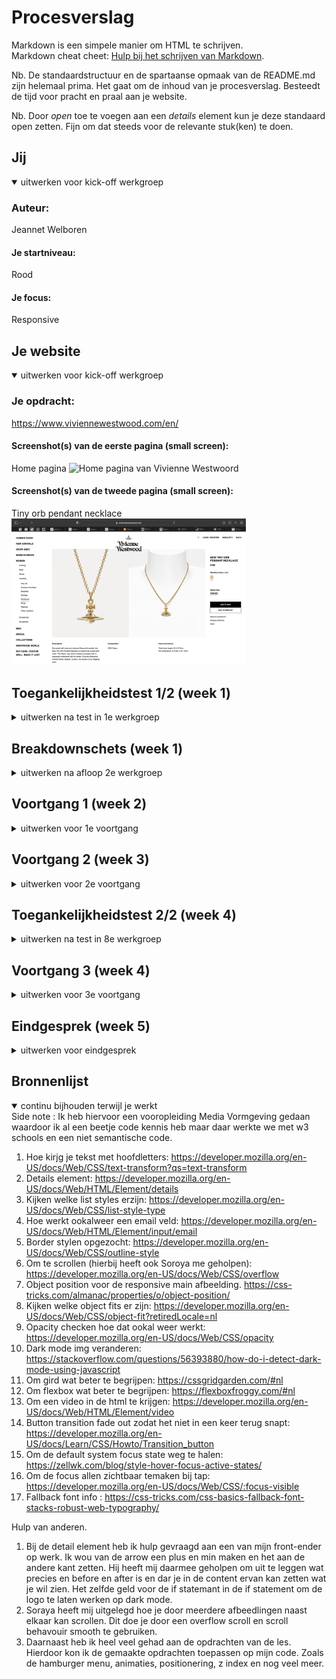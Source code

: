 # Procesverslag
Markdown is een simpele manier om HTML te schrijven.  
Markdown cheat cheet: [Hulp bij het schrijven van Markdown](https://github.com/adam-p/markdown-here/wiki/Markdown-Cheatsheet).

Nb. De standaardstructuur en de spartaanse opmaak van de README.md zijn helemaal prima. Het gaat om de inhoud van je procesverslag. Besteedt de tijd voor pracht en praal aan je website.

Nb. Door *open* toe te voegen aan een *details* element kun je deze standaard open zetten. Fijn om dat steeds voor de relevante stuk(ken) te doen.





## Jij

<details open>
  <summary>uitwerken voor kick-off werkgroep</summary>

  ### Auteur:
  Jeannet Welboren

  #### Je startniveau:
  Rood

  #### Je focus:
  Responsive
 
</details>





## Je website

<details open>
  <summary>uitwerken voor kick-off werkgroep</summary>

  ### Je opdracht:
  https://www.viviennewestwood.com/en/

  #### Screenshot(s) van de eerste pagina (small screen): 
  Home pagina 
  <img src="readme-images/vw.png" width="375px" alt="Home pagina van Vivienne Westwoord">

  #### Screenshot(s) van de tweede pagina (small screen):
  Tiny orb pendant necklace 
  <img src="readme-images/necklace.png" width="375px" alt="Tiny orb pendant necklace">
 
</details>



## Toegankelijkheidstest 1/2 (week 1)

<details>
  <summary>uitwerken na test in 1e werkgroep</summary>

  ### Bevindingen
  Lijst met je bevindingen die in de test naar voren kwamen:
  Wat mij opviel was dat de website van Vivienne Westwood niet gebruiks vriendelijk is voor mensen met 
  een beperking. De screen readers pakken hele rare dingen op, de focus state is amper zichtbaar en door de 
  site heen tappen is een drama.

  #### Screenreader
  <img src="readme-images/headings.jpg" width="250px" alt="Heading lijst van Vivienne Westwood">

  De site van Vivienne Westwood is niet gemaakt voor een screen reader. Het pakte ook elementemn op axhter een  
  afbeelding die niet eens aanwezig waren en dat maakt het heel ongebruiksvriendelijk. De headings zijn steeds het
  zelfde en worden herhaald. Daarnaast kloppen niet alle linkjes die worden weergeven door de
  screen reader en worden ze ook herhaald. 

  <img src="readme-images/linkjes.jpg" width="250px" alt="Linkjes lijst van Vivienne Westwood">

  Hoe dit opgelost zou worden is door goed aan te geven wat de headings zijn in de code.
  Ook kan er gekeken worden naar het gebruik van linkjes en die duidelijker maken voor de mensen
  die een screenreader gebruiken.


  #### Muis en Toetsenbord 
  <img src="readme-images/focus-button.gif" width="250px" alt="Testen met tab">

  De Vivienne Westwood site is behoorlijk slecht te navigeren met tabs. 
  Je zou verwachten van een duur merk dat ze daar wel wat mee zouden doen aangezien er genoeg
  budget voor is. Maar de focus state is voor 99% van de tijd niet zichtbaar. Alleen bij een button heb
  ik heb gezien en die is ook slecht gedesigned. 
  
  Hoe dit opgelost zou kunnen worden is door een goede focusstate te kunnen designen die 
  duidelijk aanwezig is en alles pakt wat nodig is.


  #### Motoriek (shocks, elastiekjes)
  <img src="readme-images/shocks.gif" width="250px" alt="Testen met shocks">

  De site navigeren met de Spasmes parkinson simulator was interessant. Ik heb Soraya door mijn site heen laten navigeren en je merkte dat zij perongeluk steeds een hele sectie door scrolde. Ook heeft ze moeite met het aanklikken van de kleine linkjes. "Het lukt maar moeilijk".

  Daarnaast heeft Soraya ook met elestiekjes gerpobeerd om door mijn site heen te lopen en het was eerst even zoeken hoe ze haar mobiel vast moest houden. Voor de rest verliep het navigeren van de site best wel goed alleen zijn sommige linkjes wel heel klein en dat maakte het lastiger.

  Wat er aan de site zou kunnen veranderen is om sommige linkjes wat groter te maken zodat die makkelijker klikbaar zijn aangezien sommige heel klein zijn. Het is best een minimalistische website.


  #### Visueel (brillen, contrast, kleurenblind, dark/light). 
  <img src="readme-images/bril.gif" width="250px" alt="Tesen met bril">

  Soraya heeft ook mijn site getest met een central field loss bril. Hieruit is gebleken dat zij de bovenkant van de pagina wel kon zien maar de onderkant niet. Hierdoor had ze moeite met het zien wat er volgt. 

  Daarnaast heb ik de site ook nog getest met de kleurenblindheid functies van Chrome. Daaruit kwam dat de site daar goed rekening mee houdt. Het contrast is hoog genoeg en er is duidelijk verschil tussen alle elementen. Voornamelijk omdat er zwart en wit wordt gebruikt en alleen in de afbeeldingen echt kleur zit.

  Wat er verbeterd zou kunnen worden is om op mobiel duidelijer te maken wat bij wat hoort. Dus dat je duidelijk de heading ziet staat.
</details>



## Breakdownschets (week 1)

<details>
  <summary>uitwerken na afloop 2e werkgroep</summary>

  ### de hele pagina: 
  <img src="readme-images/breakdown.jpg" width="375px" alt="breakdown van de hele pagina">

  ### dynamisch deel (bijv menu): 
  <img src="readme-images/breakdown-menu.jpg" width="375px" alt="breakdown van een dynamisch deel">

  ### wellicht nog een dynamisch deel (bijv filter): 
  <img src="readme-images/details-breakdown.jpg" width="375px" alt="breakdown van nog een dynamisch deel">

</details>





## Voortgang 1 (week 2)

<details>
  <summary>uitwerken voor 1e voortgang</summary>

  ### Stand van zaken
  Dit ging goed:
  De meeste opdrachten zijn wel soepel verlopen en als ik ergens tegaan liep kon ik het vaak ook zelfn oplossen. 
  De Flexbox froggy en grid garden zijn bij mij helemaal gelukt en ik vind dat ook een fijne manier om code te leren. 


  Dit vond ik lastig:
  De meeste stukken van de code ging best goed. Allen had ik probelemen met de grid cards oefening. Toen in die voor het eerst dee pakte die mijn grid niet en toen Vasilisis het voor dee in de klas had ik precies de zelfde code gebruikt dus er was wat met mijn code pen aan de hand.Verder heb ik nog geen code geschreven voor mijn eoigen website omdat ik een beetje achterloop vanwege een drukke agenda maar ik zorg dat ik volgende week goed op weg ben.

  ### Agenda voor meeting
  samen met je groepje opstellen

  | Sasja                                       | Jeannet              | Mischa              | Naim   |
  | ---                                         | ---                  | ---                 | ---    |
  | Hamburger menu als scherm klein genoeg is   | Dynamische breakdown | Witruimte website   | ...    |
  | Wanneer flexbox,grid of position  gebruiken | Video in readme      | ...                 | ...    |
  |                                             | ...                  | ...                 | ...    |


  ### Verslag van meeting
  hier na afloop snel de uitkomsten van de meeting vastleggen

  - Detail element gebruiken voor een uitklapbaar item inplaats van een A.
  - Hamburger menu door java script, krijgen we later uitleg van in de les.
  - Gifjes gebruiken inplaats van video's en anders een youtube linkje.

</details>





## Voortgang 2 (week 3)

<details>
  <summary>uitwerken voor 2e voortgang</summary>

  ### Stand van zaken
  Wat ging goed:
  Deze week had ik een goede start gemaakt met code. Mijn eerste pagina is bijna helemaal af. 
  Liep niet tegen heel veel dingen aan maar het was gewoon even opstarten en daarna ging de rest van zelf best aardig goed!
  Alles moet wel nog responsive worden maar dat doe ik pas als de andere pagina ook klaar is.

  Dit vond ik lastig:
  javascript. Ik heb daar nog steeds moeite mee om die te snappen. Het koste me heel veel moeite om bij de hamburger menu goed door te krijgen
  wat ik nou precies moest doen. Maar uiteindelijk na een beetje hulp van een collega van mij op werk ben ik eruit gekomen. 
  Het drong niet tot me door dat iets een class was in de css waardoor ik helemaal in de war raakte.

  ### Agenda voor meeting
  samen met je groepje opstellen

  | Jeannet                                 | Sasja                                                              | Misha                                | Naim |
  | ---                                     | ---                                                                | ---                                  | ---  |
  | Header scrollen dat die kleiner wordt   | lijnen tussen sommige stukken                                      | 2 p's onderelkaar                    | ...  |
  | Fixed header gaat achter content door   | Stukken in het midden krijgen, ook als het scherm groter word      | Een deel van de foto zichtbaar maken | ...  |
  | Hamburgermenu het logo & cart zien      | plaatje met tekst onder elkaar, maar als het scherm groot genoeg   | Iets met de LI                       | ...  |
  | Index opnieuw upgeload maar oude versie | is dat dan het plaatje en de tekst naar elkaar staan               | ...                                  | ...  |


  ### Verslag van meeting
  hier na afloop snel de uitkomsten van de meeting vastleggen

  - Header kan met een on scroll in java kleiner worden. Maar dat pas doen als ik veel tijd over heb.
  - Door een z-index te zetten op de header gaat de content er niet overheen.
  - Het hoeft niet pixel perfect te zijn. Hamburgermenu ziet er goed uit. 
  - Met githun kan het en uur duren voordat het daar is upgeload.

  Feedback van anderen wat ik ook kan gebruiken:
  - margin-left & right auto om alles goed in het midden te krijgen met schalen.
  - je mag 2 apparte p's onder elkaar zetten.
  - Object fit cover om ervoor te zorgen dat maar een deel van de afbeelding zichtbaar wordt.


</details>





## Toegankelijkheidstest 2/2 (week 4)

<details>
  <summary>uitwerken na test in 8e werkgroep</summary>

  ### Bevindingen
  Lijst met je bevindingen die in de test naar voren kwamen (geef ook aan wat er verbeterd is):
  Wat mij is opgevallen is dat mijn versie van de site een stuk beter te navigeren is dan de huidige site. 
  De huidige site heeft ook geen focus state waardoor het heel moielijk te zien is waar je precies bent. 
  Ook is mij opgevallen dat ik door alle alt tags heen moet lopen om te kijken hoe ik die kan verbeteren.
  In het algemeen had mijn testeer (Koen) niet heel veel problemen.


  #### Screenreader
  Toen Koen met de screenreader door mijn site heen ging gebeurde er wat raars met mijn winkelwagen. 
  Daarnaast hebben de images bij Featured products nog geen goede alttekst.
  Bij accessoires kwam ineens het woordt "hoofd" in beeld bij de screenreader.
  Het "find us in" stukje in de footer heeft om een of andere reden 9 onderdelen waar het doorheen gaat.

  Hoe dit opgelost zou kunnen worden is door te kijken of er misschien een fout staat in mijn code bij het winkelmandje.
  Ook ga ik door de html heen lopen om alle alt tags een goede beschrijving te geven.
  Waarom het woordt "hoofd" nou boven kwam zou ik niet weten.
  En ik ga kijken in de code of ik iets kan vinden waarom de Li niet goed wordt gepakt door de screen reader.
  

  #### Muis en Toetsenbord 
  Door de site heen tabben gaat best goed. Het pakt de goede volgorde en slaat geen linkjes over. Alleen is er nog geen mooie focus state.

  Hoe dit opgelost zou kunnen worden is door de focus state een goed design te geven.


  #### Motoriek (shocks, elastiekjes)
  Door de site heen lopen met de elastiekjes en de shochks ging eigenlijk best goed.
  Koen had daar niet echt problemen mee gelukkig. Ook niet bij de mobile versie met de elastiekjes.
  Alles was voor hem groot genoeg om te klikken en er zat genoeg ruimte eromheen.


  #### Visueel (brillen, contrast, kleurenblind, dark/light). 
  Hier korte omschrijving (met indien nodig afbeeldingen)
  Koen heeft mijn site gestest met een wazige bril. Hierdoor zag hij het contrast goed van de site. 
  Dat komt ook omdat het allemaal zwart en wit is en de afbeeldingen eigenlijk alleen echt kleur hebben.
  Dus in dat geval gaat het goed en hoeft er niet iets verbetered te worden. Daarnaast is alles ook goed zichtbaar bij de kleurenblind modes.
</details>





## Voortgang 3 (week 4)

<details>
  <summary>uitwerken voor 3e voortgang</summary>

  ### Stand van zaken
  Wat ging goed:
  Ik heb de 2e pagina ook helemaalk af gekregen en had een grote start gemaakt om alles responsive te krijgen. 
  Het was even spelen om de goede breakpoints te vinden zodat mijn site mooi gaat schalen maar dat is goed komen.

  Dit vond ik lastig:
  Waar ik heel veel moeite mee had was om de "necklace" pagina goed responsive te maken. Voornamnelijk het eerste gedeelte met de afbeelding, 
  buy now en de details. 

  ### Agenda voor meeting
  samen met je groepje opstellen

  | Jeannet                                           | Sasja                | Mischa               | Naim |
  | ---                                               | ---                  | ---                  | ---  |
  | Hoe verander je img/svg bij dark mode?            | vraag vergeten :(    | vraag vergeten  :(   | -     |
  | A bij eerste section gaat er niet overheen        | vraag vergeten :(    | vraag vergeten  :(   | -     |
  | Waarom lijnen mijn Socials en tekst niet ?        | vraag vergeten :(    | ...                  | ...   |
  | Is mijn css duidelijk en moet je alles anoteren?  | ...                  | ...                  | ...   |
  | Hoe geef je een img een hover?                    | ...                  | ...                  | ...   |


  ### Verslag van meeting
  hier na afloop snel de uitkomsten van de meeting vastleggen

  - Sasja (student assistent) heeft mij een java script gegeven waardoor je aangeeft als de gebruiker dark mode heeft staan dan pakt die het wite logo en zo niet dan het normale logo.
  - Ik moest op a een display-block zetten om het bij die te fixen. Bij de andere A elementen doet die wel normaal.
  - Ik moest aan de footer UL een align-items: center doen en niet een start.
  - Er werd gezegt dat ik mijn css duidelijk is en netter dan bij de meeste studenten. En ik hoef niet alles te anoteren alleen bij onderdelen die niet van zelf spreken zijn.
  - Ik had zelf al een hover geprobeerd met een opacity maar er werd mij ook aangeraden om scale en een stransition erop te zetten.

</details>





## Eindgesprek (week 5)

<details>
  <summary>uitwerken voor eindgesprek</summary>

  ### Je uitkomst - karakteristiek screenshots:
  <img src="readme-images/uitkomst.png" width="375px" alt="uitkomst viviene westwood website">


  ### Dit ging goed/Heb ik geleerd: 
  Wat bij mij goed ging was het maken van de website. Ik vind het ook echt leuk om te doen ookal heb ik zo nu en dan wel dingen waar
  ik tegen aann loop. Maar meestal kom ik er zels wel uit. En als het mij echt niet lukt vraag ik om hulp.
  Het was voor mij ook weer even opfrissen hoe de css precies inelkaar zit qua hoe kan je ookal weer een P stylen, maar daar kwam ik snel weer achter!
  Ik ben erg tevreden over mijn eindresultaat. En was op het begin iets te pixel perfect maar dat heb ik proberen los te laten.
  Verder vind ik het heel gaaf om te zien dat je met een paar regeltjes code al iets heel gaaf kan maken en ik vind het jammmer dat dit blok zo kort is
  want ik zou er graag meer tijd in willen stoppen en het beter willen leren :)

  <img src="readme-images/goed.png" width="375px" alt="uitkomst viviene westwood website">

  Wat ik heb geleerd is om een semantische code te schrijven zonder echt classes & id's te gebruiken terwijl ik eerst dacht dat het zo goed als onmogelijk zou zijn.
  Ook ben ik javascript iets meer gaan leren te begrijpen maar niet heel veel. Ik dacht eerst dat een dark mode in elkaar zetten heel veel javascript zou zijn maar dat valt echt reuze mee! Ik heb het puur gebruikt om iconen om te kleuren als dark mode aan staat. Het zelfde geld voor de producten slider waar je een on-scroll voor nodig hebt. Ik had daar ook verwacht dat het veel javascript zou zijn. Ook ben ik grid meer gaan begrijpen en hoe dat allemaal in elkaar zit. Het is voor mij soms nog een beetje verwarrend maar ik vind het wel echt een handige manier. Ook wist ik niet dat focus state eigenlijk een ding was en dat zoveel website's niet gebruiksvriendelijk zijn voor mensen met een beperking. Daar sta ik nogsteeds verbaasd over.


  ### Dit was lastig/Is niet gelukt:
  Wat me niet gelukt is zijn de lazer stralen omdat ik niet precies weet hoe ik die zou moeten maken.
  Daarnaast wou ik ook nog een onscroll toevoegen voor de header en bij de shopping bag een 1 toevoegen als je pp add to bag klikt maar ik heb moeite met javascript.
  Dus ik dacht van ik kan het wel doen maar dan kan ik het niet uitleggen wat er precies staat dus ik laat het voor deze keer zitten en verdiep ik me hopelijk tijdens
  mijn stage erop. Ook weet ik niet wat er nou precies aan de hand is met de LI in de footer. Waarom die 9 items pakt en niet 4 dus dat zou ik wel graag willen aanpassen
  maar ik weet niet hoe.

  <img src="readme-images/footer-list.png" width="375px" alt="bummer">
</details>





## Bronnenlijst

<details open>
  <summary>continu bijhouden terwijl je werkt</summary>
  Side note : Ik heb hiervoor een vooropleiding Media Vormgeving gedaan waardoor ik al een beetje code kennis heb maar daar werkte we met w3 schools en een niet semantische code.

  1. Hoe kirjg je tekst met hoofdletters: https://developer.mozilla.org/en-US/docs/Web/CSS/text-transform?qs=text-transform
  2. Details element: https://developer.mozilla.org/en-US/docs/Web/HTML/Element/details
  3. Kijken welke list styles erzijn: https://developer.mozilla.org/en-US/docs/Web/CSS/list-style-type
  4. Hoe werkt ookalweer een email veld: https://developer.mozilla.org/en-US/docs/Web/HTML/Element/input/email
  5. Border stylen opgezocht: https://developer.mozilla.org/en-US/docs/Web/CSS/outline-style
  6. Om te scrollen (hierbij heeft ook Soroya me geholpen): https://developer.mozilla.org/en-US/docs/Web/CSS/overflow
  7. Object position voor de responsive main afbeelding. https://css-tricks.com/almanac/properties/o/object-position/
  8. Kijken welke object fits er zijn: https://developer.mozilla.org/en-US/docs/Web/CSS/object-fit?retiredLocale=nl
  9. Opacity checken hoe dat ookal weer werkt: https://developer.mozilla.org/en-US/docs/Web/CSS/opacity
  10. Dark mode img veranderen: https://stackoverflow.com/questions/56393880/how-do-i-detect-dark-mode-using-javascript
  11. Om gird wat beter te begrijpen: https://cssgridgarden.com/#nl
  12. Om flexbox wat beter te begrijpen: https://flexboxfroggy.com/#nl
  13. Om een video in de html te krijgen: https://developer.mozilla.org/en-US/docs/Web/HTML/Element/video
  14. Button transition fade out zodat het niet in een keer terug snapt: https://developer.mozilla.org/en-US/docs/Learn/CSS/Howto/Transition_button
  15. Om de default system focus state weg te halen: https://zellwk.com/blog/style-hover-focus-active-states/
  16. Om de focus allen zichtbaar temaken bij tap: https://developer.mozilla.org/en-US/docs/Web/CSS/:focus-visible
  17. Fallback font info : https://css-tricks.com/css-basics-fallback-font-stacks-robust-web-typography/


  Hulp van anderen.
  1. Bij de detail element heb ik hulp gevraagd aan een van mijn front-ender op werk. Ik wou van de arrow een plus en min maken en het aan de andere kant zetten. Hij heeft mij daarmee geholpen om uit te leggen wat precies en before en after is en dar je in de content ervan kan zetten wat je wil zien. Het zelfde geld voor de if statemant in de if statement om de logo te laten werken op dark mode.
  2. Soraya heeft mij uitgelegd hoe je door meerdere afbeedlingen naast elkaar kan scrollen. Dit doe je door een overflow scroll en scroll behavouir smooth te gebruiken.
  3. Daarnaast heb ik heel veel gehad aan de opdrachten van de les. Hierdoor kon ik de gemaakte opdrachten toepassen op mijn code. Zoals de hamburger menu, animaties, positionering, z index en nog veel meer.


</details>